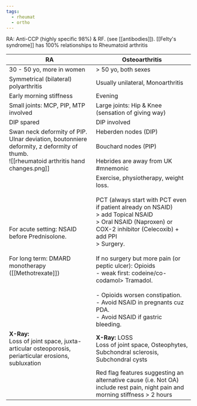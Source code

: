 ```yaml
---
tags:
  - rheumat
  - ortho
---
```

RA: Anti-CCP (highly specific 98%) & RF. (see [[antibodies]]). 
[[Felty's syndrome]] has 100% relationships to Rheumatoid arthritis

| RA                                                                                                                                           | Osteoarthritis                                                                                                                                                                                                                                                                                                                                                                                                                                      |
| -------------------------------------------------------------------------------------------------------------------------------------------- | --------------------------------------------------------------------------------------------------------------------------------------------------------------------------------------------------------------------------------------------------------------------------------------------------------------------------------------------------------------------------------------------------------------------------------------------------- |
| 30 - 50 yo, more in women                                                                                                                    | > 50 yo, both sexes                                                                                                                                                                                                                                                                                                                                                                                                                                 |
| Symmetrical (bilateral) polyarthritis                                                                                                        | Usually unilateral, Monoarthritis                                                                                                                                                                                                                                                                                                                                                                                                                   |
| Early morning stiffness                                                                                                                      | Evening                                                                                                                                                                                                                                                                                                                                                                                                                                             |
| Small joints: MCP, PIP, MTP involved                                                                                                         | Large joints: Hip & Knee (sensation of giving way)                                                                                                                                                                                                                                                                                                                                                                                                  |
| DIP spared                                                                                                                                   | DIP involved                                                                                                                                                                                                                                                                                                                                                                                                                                        |
| Swan neck deformity of PIP.  <br>Ulnar deviation, boutonniere deformity, z deformity of thumb.<br>![[rheumatoid arthritis hand changes.png]] | Heberden nodes (DIP)<br><br>Bouchard nodes (PIP)<br><br>Hebrides are away from UK #mnemonic                                                                                                                                                                                                                                                                                                                                                         |
| For acute setting: NSAID before Prednisolone.<br><br>  <br>For long term: DMARD monotherapy ([[Methotrexate]])                               | Exercise, physiotherapy, weight loss.<br><br>PCT (always start with PCT even if patient already on NSAID)<br>> add Topical NSAID<br>> Oral NSAID (Naproxen) or COX-2 inhibitor (Celecoxib) + add PPI<br>> Surgery. <br><br>If no surgery but more pain (or peptic ulcer): Opioids<br>- weak first: codeine/co-codamol> Tramadol.<br><br>- Opioids worsen constipation.<br>- Avoid NSAID in pregnants cuz PDA.<br>- Avoid NSAID if gastric bleeding. |
| **X-Ray:**<br>Loss of joint space, juxta-articular osteoporosis, periarticular erosions, subluxation                                         | **X-Ray:** LOSS  <br>Loss of joint space, Osteophytes, Subchondral sclerosis, Subchondral cysts                                                                                                                                                                                                                                                                                                                                                     |
|                                                                                                                                              | Red flag features suggesting an alternative cause (i.e. Not OA) include rest pain, night pain and morning stiffness > 2 hours                                                                                                                                                                                                                                                                                                                       |